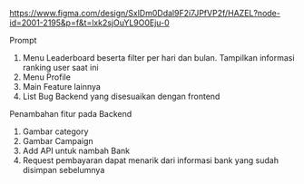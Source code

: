 https://www.figma.com/design/SxlDm0Ddal9F2i7JPfVP2f/HAZEL?node-id=2001-2195&p=f&t=lxk2sjOuYL9O0Eju-0

Prompt
1. Menu Leaderboard beserta filter per hari dan bulan. Tampilkan informasi ranking user saat ini 
2. Menu Profile
3. Main Feature lainnya
4. List Bug Backend yang disesuaikan dengan frontend


Penambahan fitur pada Backend 
1. Gambar category
2. Gambar Campaign
3. Add API untuk nambah Bank
4. Request pembayaran dapat menarik dari informasi bank yang sudah disimpan sebelumnya
